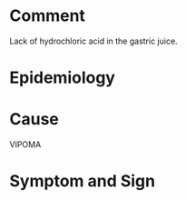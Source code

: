 # Comment

Lack of hydrochloric acid in the gastric juice.

# Epidemiology

# Cause

VIPOMA

# Symptom and Sign

